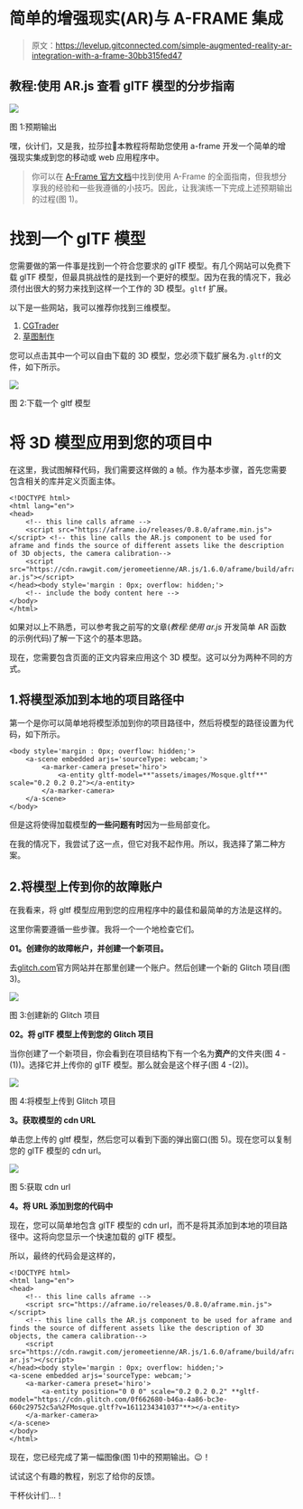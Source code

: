 # 简单的增强现实(AR)与 A-FRAME 集成

> 原文：<https://levelup.gitconnected.com/simple-augmented-reality-ar-integration-with-a-frame-30bb315fed47>

## 教程:使用 AR.js 查看 glTF 模型的分步指南

![](img/f0cc8d368292f0144209a13478c800ed.png)

图 1:预期输出

嘿，伙计们，又是我，拉莎拉👋本教程将帮助您使用 a-frame 开发一个简单的增强现实集成到您的移动或 web 应用程序中。

> 你可以在 [A-Frame 官方文档](https://aframe.io/docs/1.1.0/introduction/)中找到使用 A-Frame 的全面指南，但我想分享我的经验和一些我遵循的小技巧。因此，让我演练一下完成上述预期输出的过程(图 1)。

# 找到一个 glTF 模型

您需要做的第一件事是找到一个符合您要求的 glTF 模型。有几个网站可以免费下载 glTF 模型，但最具挑战性的是找到一个更好的模型。因为在我的情况下，我必须付出很大的努力来找到这样一个工作的 3D 模型。`gltf` 扩展。

以下是一些网站，我可以推荐你找到三维模型。

1.  [CGTrader](https://www.cgtrader.com/)
2.  [草图制作](https://sketchfab.com/feed)

您可以点击其中一个可以自由下载的 3D 模型，您必须下载扩展名为`.gltf`的文件，如下所示。

![](img/65343d19386bfff4a7a454e976630e37.png)

图 2:下载一个 gltf 模型

# 将 3D 模型应用到您的项目中

在这里，我试图解释代码，我们需要这样做的 a 帧。作为基本步骤，首先您需要包含相关的库并定义页面主体。

```
<!DOCTYPE html>
<html lang="en">
<head>
    <!-- this line calls aframe -->
    <script src="https://aframe.io/releases/0.8.0/aframe.min.js"></script> <!-- this line calls the AR.js component to be used for aframe and finds the source of different assets like the description of 3D objects, the camera calibration-->
    <script src="https://cdn.rawgit.com/jeromeetienne/AR.js/1.6.0/aframe/build/aframe-ar.js"></script>
</head><body style='margin : 0px; overflow: hidden;'>
    <!-- include the body content here -->
</body>
</html>
```

如果对以上不熟悉，可以参考我之前写的文章(*教程:使用 ar.js* 开发简单 AR 函数的示例代码)了解一下这个的基本思路。

现在，您需要包含页面的正文内容来应用这个 3D 模型。这可以分为两种不同的方式。

## 1.将模型添加到本地的项目路径中

第一个是你可以简单地将模型添加到你的项目路径中，然后将模型的路径设置为代码，如下所示。

```
<body style='margin : 0px; overflow: hidden;'>
    <a-scene embedded arjs='sourceType: webcam;'>
        <a-marker-camera preset='hiro'>
            <a-entity gltf-model=**"assets/images/Mosque.gltf**" scale="0.2 0.2 0.2"></a-entity>
        </a-marker-camera>
    </a-scene>
</body>
```

但是这将使得加载模型**的一些问题有时**因为一些局部变化。

在我的情况下，我尝试了这一点，但它对我不起作用。所以，我选择了第二种方案。

## 2.将模型上传到你的故障账户

在我看来，将 gltf 模型应用到您的应用程序中的最佳和最简单的方法是这样的。

这里你需要遵循一些步骤。我将一个一个地检查它们。

**01。创建你的故障帐户，并创建一个新项目。**

去[glitch.com](https://glitch.com/)官方网站并在那里创建一个账户。然后创建一个新的 Glitch 项目(图 3)。

![](img/6d4b320f1f0a6f5f5646a8a4247e4906.png)

图 3:创建新的 Glitch 项目

**02。将 glTF 模型上传到您的 Glitch 项目**

当你创建了一个新项目，你会看到在项目结构下有一个名为**资产**的文件夹(图 4 -(1))。选择它并上传你的 glTF 模型。那么就会是这个样子(图 4 -(2))。

![](img/b34dd995c7c81348e021cc59569dcff2.png)

图 4:将模型上传到 Glitch 项目

**3。获取模型的 cdn URL**

单击您上传的 gltf 模型，然后您可以看到下面的弹出窗口(图 5)。现在您可以复制您的 glTF 模型的 cdn url。

![](img/1466660bcc07a398b9f428535cee8d55.png)

图 5:获取 cdn url

**4。将 URL 添加到您的代码中**

现在，您可以简单地包含 glTF 模型的 cdn url，而不是将其添加到本地的项目路径中。这将向您显示一个快速加载的 glTF 模型。

所以，最终的代码会是这样的，

```
<!DOCTYPE html>
<html lang="en">
<head>
    <!-- this line calls aframe -->
    <script src="https://aframe.io/releases/0.8.0/aframe.min.js"></script>
    <!-- this line calls the AR.js component to be used for aframe and finds the source of different assets like the description of 3D objects, the camera calibration-->
    <script src="https://cdn.rawgit.com/jeromeetienne/AR.js/1.6.0/aframe/build/aframe-ar.js"></script>
</head><body style='margin : 0px; overflow: hidden;'>
<a-scene embedded arjs='sourceType: webcam;'>
    <a-marker-camera preset='hiro'>
        <a-entity position="0 0 0" scale="0.2 0.2 0.2" **gltf-model="https://cdn.glitch.com/0f662680-b46a-4a86-bc3e-660c29752c5a%2FMosque.gltf?v=1611234341037"**></a-entity>
    </a-marker-camera>
</a-scene>
</body>
</html>
```

现在，您已经完成了第一幅图像(图 1)中的预期输出。😉！

试试这个有趣的教程，别忘了给你的反馈。

干杯伙计们…！